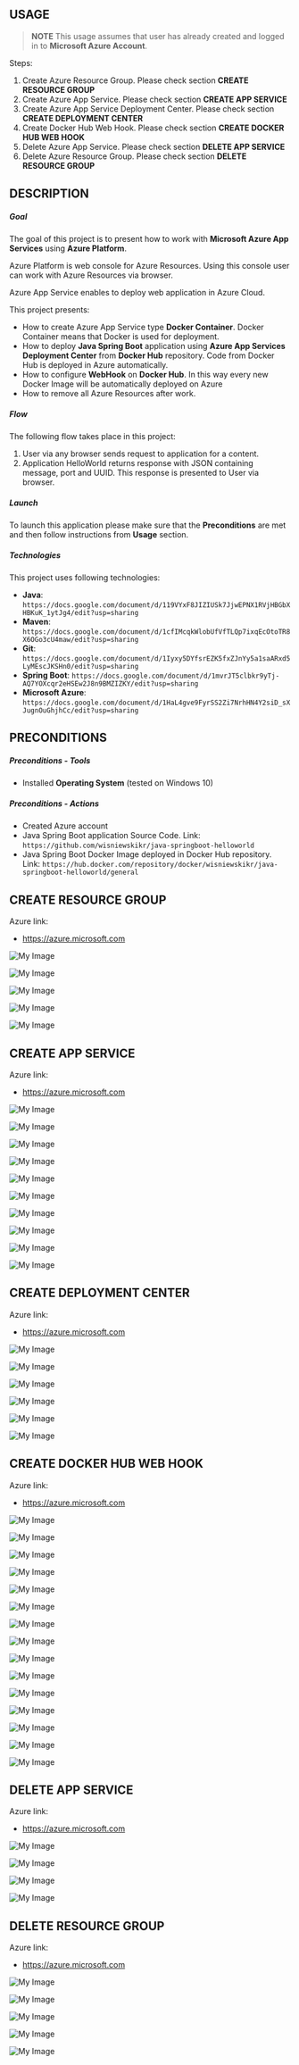 USAGE
-----

> **NOTE** This usage assumes that user has already created and logged in to **Microsoft Azure Account**.

Steps:
1. Create Azure Resource Group. Please check section **CREATE RESOURCE GROUP**
1. Create Azure App Service. Please check section **CREATE APP SERVICE**
1. Create Azure App Service Deployment Center. Please check section **CREATE DEPLOYMENT CENTER**
1. Create Docker Hub Web Hook. Please check section **CREATE DOCKER HUB WEB HOOK**
1. Delete Azure App Service. Please check section **DELETE APP SERVICE**
1. Delete Azure Resource Group. Please check section **DELETE RESOURCE GROUP**


DESCRIPTION
-----------

##### Goal
The goal of this project is to present how to work with **Microsoft Azure App Services** using **Azure Platform**. 

Azure Platform is web console for Azure Resources. Using this console user can work with Azure Resources via browser.

Azure App Service enables to deploy web application in Azure Cloud. 

This project presents:
* How to create Azure App Service type **Docker Container**. Docker Container means that Docker is used for deployment. 
* How to deploy **Java Spring Boot** application using **Azure App Services Deployment Center** from **Docker Hub** repository. Code from Docker Hub is deployed in Azure automatically.
* How to configure **WebHook** on **Docker Hub**. In this way every new Docker Image will be automatically deployed on Azure
* How to remove all Azure Resources after work.

##### Flow
The following flow takes place in this project:
1. User via any browser sends request to application for a content.
1. Application HelloWorld returns response with JSON containing message, port and UUID. This response is presented to User via browser.

##### Launch
To launch this application please make sure that the **Preconditions** are met and then follow instructions from **Usage** section.

##### Technologies
This project uses following technologies:
* **Java**: `https://docs.google.com/document/d/119VYxF8JIZIUSk7JjwEPNX1RVjHBGbXHBKuK_1ytJg4/edit?usp=sharing`
* **Maven**: `https://docs.google.com/document/d/1cfIMcqkWlobUfVfTLQp7ixqEcOtoTR8X6OGo3cU4maw/edit?usp=sharing`
* **Git**: `https://docs.google.com/document/d/1Iyxy5DYfsrEZK5fxZJnYy5a1saARxd5LyMEscJKSHn0/edit?usp=sharing`
* **Spring Boot**: `https://docs.google.com/document/d/1mvrJT5clbkr9yTj-AQ7YOXcqr2eHSEw2J8n9BMZIZKY/edit?usp=sharing`
* **Microsoft Azure**: `https://docs.google.com/document/d/1HaL4gve9FyrSS2Zi7NrhHN4Y2siD_sXJugnOuGhjhCc/edit?usp=sharing`


PRECONDITIONS
-------------

##### Preconditions - Tools
* Installed **Operating System** (tested on Windows 10)

##### Preconditions - Actions
* Created Azure account
* Java Spring Boot application Source Code. Link: `https://github.com/wisniewskikr/java-springboot-helloworld`
* Java Spring Boot Docker Image deployed in Docker Hub repository. Link: `https://hub.docker.com/repository/docker/wisniewskikr/java-springboot-helloworld/general`


CREATE RESOURCE GROUP
---------------------

Azure link:
* https://azure.microsoft.com

![My Image](readme-images/create-rg-01.png)

![My Image](readme-images/create-rg-02.png)

![My Image](readme-images/create-rg-03.png)

![My Image](readme-images/create-rg-04.png)

![My Image](readme-images/create-rg-05.png)


CREATE APP SERVICE
------------------

Azure link:
* https://azure.microsoft.com

![My Image](readme-images/create-app-service-01.png)

![My Image](readme-images/create-app-service-02.png)

![My Image](readme-images/create-app-service-03.png)

![My Image](readme-images/create-app-service-04.png)

![My Image](readme-images/create-app-service-05.png)

![My Image](readme-images/create-app-service-06.png)

![My Image](readme-images/create-app-service-07.png)

![My Image](readme-images/create-app-service-08.png)

![My Image](readme-images/create-app-service-09.png)

![My Image](readme-images/create-app-service-10.png)


CREATE DEPLOYMENT CENTER
------------------------

Azure link:
* https://azure.microsoft.com

![My Image](readme-images/create-deployment-center-01.png)

![My Image](readme-images/create-deployment-center-02.png)

![My Image](readme-images/create-deployment-center-03.png)

![My Image](readme-images/create-deployment-center-04.png)

![My Image](readme-images/create-deployment-center-05.png)

![My Image](readme-images/create-deployment-center-06.png)


CREATE DOCKER HUB WEB HOOK
--------------------------

Azure link:
* https://azure.microsoft.com

![My Image](readme-images/dockerhub-01.png)

![My Image](readme-images/dockerhub-02.png)

![My Image](readme-images/dockerhub-03.png)

![My Image](readme-images/dockerhub-04.png)

![My Image](readme-images/dockerhub-05.png)

![My Image](readme-images/dockerhub-06.png)

![My Image](readme-images/dockerhub-07.png)

![My Image](readme-images/dockerhub-08.png)

![My Image](readme-images/dockerhub-09.png)

![My Image](readme-images/dockerhub-10.png)

![My Image](readme-images/dockerhub-11.png)

![My Image](readme-images/dockerhub-12.png)

![My Image](readme-images/dockerhub-13.png)

![My Image](readme-images/dockerhub-14.png)

![My Image](readme-images/dockerhub-15.png)


DELETE APP SERVICE
------------------

Azure link:
* https://azure.microsoft.com

![My Image](readme-images/delete-app-service-01.png)

![My Image](readme-images/delete-app-service-02.png)

![My Image](readme-images/delete-app-service-03.png)

![My Image](readme-images/delete-app-service-04.png)


DELETE RESOURCE GROUP
---------------------

Azure link:
* https://azure.microsoft.com

![My Image](readme-images/delete-rg-01.png)

![My Image](readme-images/delete-rg-02.png)

![My Image](readme-images/delete-rg-03.png)

![My Image](readme-images/delete-rg-04.png)

![My Image](readme-images/delete-rg-05.png)